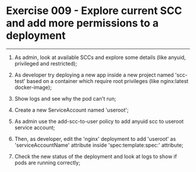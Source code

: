 # Exercise 009 - Explore current SCC and add more permissions to a deployment

---

1. As admin, look at available SCCs and explore some details (like anyuid,
   privileged and restricted);

2. As developer try deploying a new app inside a new project named 'scc-test'
   based on a container which require root privileges (like nginx:latest
   docker-image);

3. Show logs and see why the pod can't run;

4. Create a new ServiceAccount named 'useroot';

5. As admin use the add-scc-to-user policy to add anyuid scc to useroot service
   account;

6. Then, as developer, edit the 'nginx' deployment to add 'useroot' as
   'serviceAccountName' attribute inside 'spec:template:spec:' attribute;

7. Check the new status of the deployment and look at logs to show if pods are
   running correctly;
